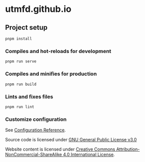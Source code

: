 # utmfd.github.io

## Project setup

```
pnpm install
```

### Compiles and hot-reloads for development

```
pnpm run serve
```

### Compiles and minifies for production

```
pnpm run build
```

### Lints and fixes files

```
pnpm run lint
```

### Customize configuration

See [Configuration Reference](https://cli.vuejs.org/config/).

Source code is licensed under <a href="https://www.gnu.org/licenses/gpl-3.0.html" target="_blank">GNU General Public License v3.0</a>

Website content is licensed under <a href="https://creativecommons.org/licenses/by-nc-sa/4.0/" target="_blank">Creative Commons Attribution-NonCommercial-ShareAlike 4.0 International License</a>.
